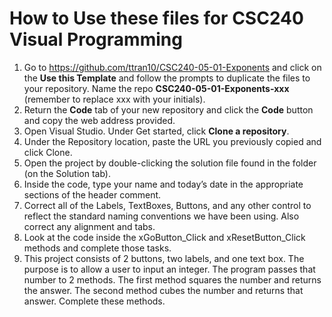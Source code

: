 # How to Use these files for CSC240 Visual Programming

1.	Go to https://github.com/ttran10/CSC240-05-01-Exponents and click on the **Use this Template** and follow the prompts to duplicate the files to your repository.  Name the repo **CSC240-05-01-Exponents-xxx** (remember to replace xxx with your initials).  
2.	Return the **Code** tab of your new repository and click the **Code** button and copy the web address provided.
3.	Open Visual Studio.  Under Get started, click **Clone a repository**.  
4.	Under the Repository location, paste the URL you previously copied and click Clone.
5.	Open the project by double-clicking the solution file found in the folder (on the Solution tab).
6.	Inside the code, type your name and today’s date in the appropriate sections of the header comment.
7.	Correct all of the Labels, TextBoxes, Buttons, and any other control to reflect the standard naming conventions we have been using.  Also correct any alignment and tabs.
8.	Look at the code inside the xGoButton_Click  and xResetButton_Click methods and complete those tasks.
9.	This project consists of 2 buttons, two labels, and one text box.  The purpose is to allow a user to input an integer.  The program passes that number to 2 methods. The first method squares the number and returns the answer.  The second method cubes the number and returns that answer.  Complete these methods.

